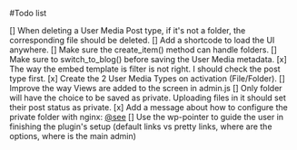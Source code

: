 #Todo list

[] When deleting a User Media Post type, if it's not a folder, the corresponding file should be deleted.
[] Add a shortcode to load the UI anywhere.
[] Make sure the create_item() method can handle folders.
[] Make sure to switch_to_blog() before saving the User Media metadata.
[x] The way the embed template is filter is not right. I should check the post type first.
[x] Create the 2 User Media Types on activation (File/Folder).
[] Improve the way Views are added to the screen in admin.js
[] Only folder will have the choice to be saved as private. Uploading files in it should set their post status as private.
[x] Add a message about how to configure the private folder with nginx: [@see](http://nicknotfound.com/2009/01/12/iphone-website-with-nginx/)
[] Use the wp-pointer to guide the user in finishing the plugin's setup (default links vs pretty links, where are the options, where is the main admin)
